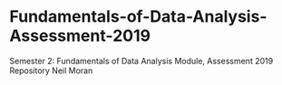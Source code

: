 # Fundamentals-of-Data-Analysis-Assessment-2019
Semester 2: Fundamentals of Data Analysis Module, Assessment 2019 Repository
Neil Moran